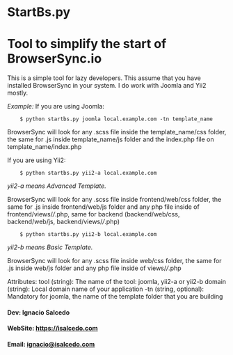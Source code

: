 # StartBs.py
# Tool to simplify the start of BrowserSync.io

This is a simple tool for lazy developers. This assume that you have installed BrowserSync in your system.
I do work with Joomla and Yii2 mostly.

*Example:*
If you are using Joomla:

        $ python startbs.py joomla local.example.com -tn template_name

BrowserSync will look for any .scss file inside the template_name/css folder, the same for .js inside template_name/js folder and the index.php file on template_name/index.php

If you are using Yii2:

        $ python startbs.py yii2-a local.example.com

  *yii2-a means Advanced Template.*

BrowserSync will look for any .scss file inside frontend/web/css folder, the same for .js inside frontend/web/js folder and any php file inside of frontend/views/*/*.php, same for backend (backend/web/css, backend/web/js, backend/views/*/*.php)

        $ python startbs.py yii2-b local.example.com

  *yii2-b means Basic Template.*

BrowserSync will look for any .scss file inside web/css folder, the same for .js inside web/js folder and any php file inside of views/*/*.php

Attributes:
    tool (string): The name of the tool: joomla, yii2-a or yii2-b
    domain (string): Local domain name of your application
    -tn (string, optional): Mandatory for joomla, the name of the template folder that you are building

#### Dev:     Ignacio Salcedo
#### WebSite: https://isalcedo.com
#### Email:   ignacio@isalcedo.com

